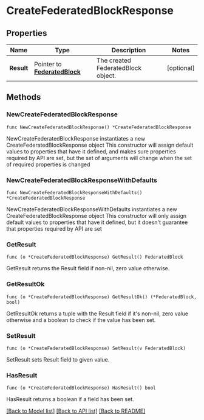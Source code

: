 # CreateFederatedBlockResponse

## Properties

Name | Type | Description | Notes
------------ | ------------- | ------------- | -------------
**Result** | Pointer to [**FederatedBlock**](FederatedBlock.md) | The created FederatedBlock object. | [optional] 

## Methods

### NewCreateFederatedBlockResponse

`func NewCreateFederatedBlockResponse() *CreateFederatedBlockResponse`

NewCreateFederatedBlockResponse instantiates a new CreateFederatedBlockResponse object
This constructor will assign default values to properties that have it defined,
and makes sure properties required by API are set, but the set of arguments
will change when the set of required properties is changed

### NewCreateFederatedBlockResponseWithDefaults

`func NewCreateFederatedBlockResponseWithDefaults() *CreateFederatedBlockResponse`

NewCreateFederatedBlockResponseWithDefaults instantiates a new CreateFederatedBlockResponse object
This constructor will only assign default values to properties that have it defined,
but it doesn't guarantee that properties required by API are set

### GetResult

`func (o *CreateFederatedBlockResponse) GetResult() FederatedBlock`

GetResult returns the Result field if non-nil, zero value otherwise.

### GetResultOk

`func (o *CreateFederatedBlockResponse) GetResultOk() (*FederatedBlock, bool)`

GetResultOk returns a tuple with the Result field if it's non-nil, zero value otherwise
and a boolean to check if the value has been set.

### SetResult

`func (o *CreateFederatedBlockResponse) SetResult(v FederatedBlock)`

SetResult sets Result field to given value.

### HasResult

`func (o *CreateFederatedBlockResponse) HasResult() bool`

HasResult returns a boolean if a field has been set.


[[Back to Model list]](../README.md#documentation-for-models) [[Back to API list]](../README.md#documentation-for-api-endpoints) [[Back to README]](../README.md)


